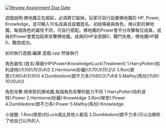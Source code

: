 [![Review Assignment Due Date](https://classroom.github.com/assets/deadline-readme-button-22041afd0340ce965d47ae6ef1cefeee28c7c493a6346c4f15d667ab976d596c.svg)](https://classroom.github.com/a/_v8RbUGg)

遊戲說明:佛地魔正在崛起，必須將它殺掉。玩家可自行設置佛地魔的 HP, Power, Knowledge，並可輸入10名成員且設置姓名、初始等級與角色，用以對抗佛地魔。每個角色的屬性不同，可自行搭配。佛地魔的Power會平分攻擊每位成員，成員的Power會累加起來攻擊佛地魔。成員的HP全部歸0，戰鬥失敗，佛地魔HP歸0，戰痘成功。

如何執行遊戲:編譯 遊戲.cpp 然後執行

角色屬性:(姓名\等級\HP\Power\Knowledge\Luck\Treatment)
  1.HarryPotter(哈利波特)\1\100\15\5\4\0
  2.Hermione(妙麗)\1\70\3\15\2\0
  3.Ron(榮恩)\1\80\4\5\10\0
  4.Dumbledore(鄧不力多)\1\60\3\7\4\8
  5.Malfoy(馬份)\1\90\-10\10\4\0
  
角色攻擊:用來對抗佛地魔,每個角色攻擊的能力不同
  1.HarryPotter(哈利波特):Power
  2.Hermione(妙麗):Knowledge
  3.Ron(榮恩):Power
  4.Dumbledore(鄧不力多):Power
  5.Malfoy(馬份):Knowledge

小提醒:
  1.Ron(榮恩)的Luck值比其他人都高
  2.Dumbledore(鄧不力多)可以治療除了他自己以外的人
